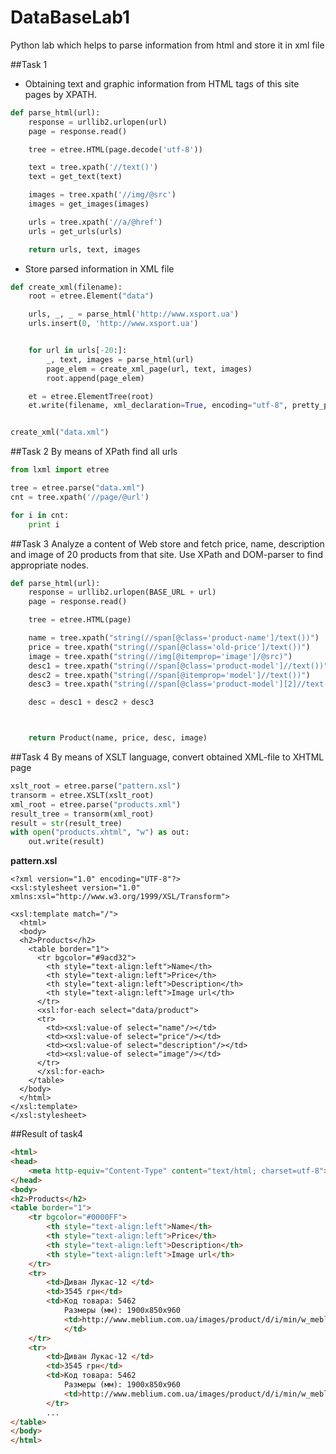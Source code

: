 # DataBaseLab1
Python lab  which helps to parse information from html and store it in xml file

##Task 1
* Obtaining text and graphic information from HTML tags of this site pages by XPATH.
```Python
def parse_html(url):
    response = urllib2.urlopen(url)
    page = response.read()

    tree = etree.HTML(page.decode('utf-8'))

    text = tree.xpath('//text()')
    text = get_text(text)

    images = tree.xpath('//img/@src')
    images = get_images(images)

    urls = tree.xpath('//a/@href')
    urls = get_urls(urls)

    return urls, text, images
```


* Store parsed information in XML file

```Python
def create_xml(filename):
    root = etree.Element("data")

    urls, _, _ = parse_html('http://www.xsport.ua')
    urls.insert(0, 'http://www.xsport.ua')


    for url in urls[-20:]:
        _, text, images = parse_html(url)
        page_elem = create_xml_page(url, text, images)
        root.append(page_elem)

    et = etree.ElementTree(root)
    et.write(filename, xml_declaration=True, encoding="utf-8", pretty_print=True)


create_xml("data.xml")
```
##Task 2
By means of XPath find all urls

```Python
from lxml import etree

tree = etree.parse("data.xml")
cnt = tree.xpath('//page/@url')

for i in cnt:
    print i

```

##Task 3
Analyze a content of Web store and fetch price, name, description and image of 20 products from that site. Use XPath and DOM-parser to find appropriate nodes.

```Python
def parse_html(url):
    response = urllib2.urlopen(BASE_URL + url)
    page = response.read()

    tree = etree.HTML(page)

    name = tree.xpath("string(//span[@class='product-name']/text())")
    price = tree.xpath("string(//span[@class='old-price']/text())")
    image = tree.xpath("string(//img[@itemprop='image']/@src)")
    desc1 = tree.xpath("string(//span[@class='product-model']//text())")
    desc2 = tree.xpath("string(//span[@itemprop='model']//text())")
    desc3 = tree.xpath("string(//span[@class='product-model'][2]//text())")

    desc = desc1 + desc2 + desc3



    return Product(name, price, desc, image)
```


##Task 4
By means of XSLT language, convert obtained XML-file to XHTML page

```Python
xslt_root = etree.parse("pattern.xsl")
transorm = etree.XSLT(xslt_root)
xml_root = etree.parse("products.xml")
result_tree = transorm(xml_root)
result = str(result_tree)
with open("products.xhtml", "w") as out:
    out.write(result)
```

<b>pattern.xsl</b>
```XSL
<?xml version="1.0" encoding="UTF-8"?>
<xsl:stylesheet version="1.0" xmlns:xsl="http://www.w3.org/1999/XSL/Transform">

<xsl:template match="/">
  <html>
  <body>
  <h2>Products</h2>
    <table border="1">
      <tr bgcolor="#9acd32">
        <th style="text-align:left">Name</th>
        <th style="text-align:left">Price</th>
        <th style="text-align:left">Description</th>
        <th style="text-align:left">Image url</th>
      </tr>
      <xsl:for-each select="data/product">
      <tr>
        <td><xsl:value-of select="name"/></td>
        <td><xsl:value-of select="price"/></td>
        <td><xsl:value-of select="description"/></td>
        <td><xsl:value-of select="image"/></td>
      </tr>
      </xsl:for-each>
    </table>
  </body>
  </html>
</xsl:template>
</xsl:stylesheet>
```
##Result of task4
```HTML
<html>
<head>
    <meta http-equiv="Content-Type" content="text/html; charset=utf-8">
</head>
<body>
<h2>Products</h2>
<table border="1">
    <tr bgcolor="#0000FF">
        <th style="text-align:left">Name</th>
        <th style="text-align:left">Price</th>
        <th style="text-align:left">Description</th>
        <th style="text-align:left">Image url</th>
    </tr>
    <tr>
        <td>Диван Лукас-12 </td>
        <td>3545 грн</td>
        <td>Код товара: 5462
            Размеры (мм): 1900х850x960																	</td>
            <td>http://www.meblium.com.ua/images/product/d/i/min/w_meblium_240_240-divan_lukas_neo_late_neo_shokolad1_204e06c78504227fe13dd88c543e884d.jpg
            </td>
    </tr>
    <tr>
        <td>Диван Лукас-12 </td>
        <td>3545 грн</td>
        <td>Код товара: 5462
            Размеры (мм): 1900х850x960																	</td>
            <td>http://www.meblium.com.ua/images/product/d/i/min/w_meblium_240_240-divan_lukas_neo_late_neo_shokolad1_204e06c78504227fe13dd88c543e884d.jpg</td>
        </tr>
        ...
</table>
</body>
</html>

```
